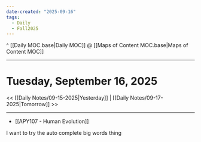 ```yaml
---
date-created: "2025-09-16"
tags:
  - Daily
  - Fall2025
---
```

^ [[Daily MOC.base|Daily MOC]]
@ [[Maps of Content MOC.base|Maps of Content MOC]]

---
# Tuesday, September 16, 2025
<< [[Daily Notes/09-15-2025|Yesterday]] | [[Daily Notes/09-17-2025|Tomorrow]] >>

---
- [[APY107 - Human Evolution]]

I want to try the auto complete big words thing